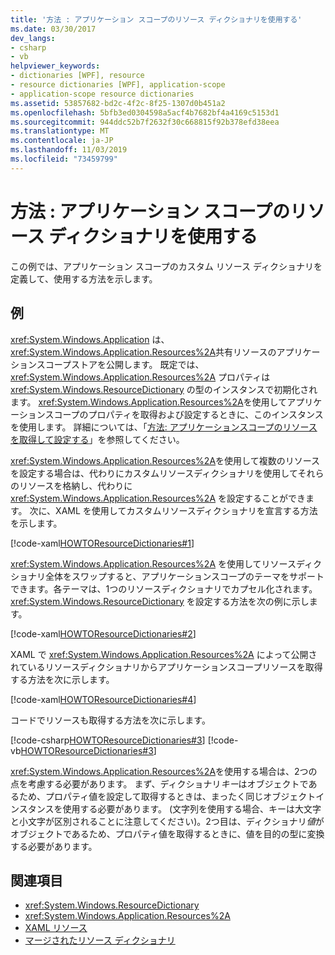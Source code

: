 ```yaml
---
title: '方法 : アプリケーション スコープのリソース ディクショナリを使用する'
ms.date: 03/30/2017
dev_langs:
- csharp
- vb
helpviewer_keywords:
- dictionaries [WPF], resource
- resource dictionaries [WPF], application-scope
- application-scope resource dictionaries
ms.assetid: 53857682-bd2c-4f2c-8f25-1307d0b451a2
ms.openlocfilehash: 5bfb3ed0304598a5acf4b7682bf4a4169c5153d1
ms.sourcegitcommit: 944ddc52b7f2632f30c668815f92b378efd38eea
ms.translationtype: MT
ms.contentlocale: ja-JP
ms.lasthandoff: 11/03/2019
ms.locfileid: "73459799"
---
```

# <a name="how-to-use-an-application-scope-resource-dictionary"></a>方法 : アプリケーション スコープのリソース ディクショナリを使用する
この例では、アプリケーション スコープのカスタム リソース ディクショナリを定義して、使用する方法を示します。  
  
## <a name="example"></a>例  
 <xref:System.Windows.Application> は、<xref:System.Windows.Application.Resources%2A>共有リソースのアプリケーションスコープストアを公開します。 既定では、<xref:System.Windows.Application.Resources%2A> プロパティは <xref:System.Windows.ResourceDictionary> の型のインスタンスで初期化されます。 <xref:System.Windows.Application.Resources%2A>を使用してアプリケーションスコープのプロパティを取得および設定するときに、このインスタンスを使用します。 詳細については、「[方法: アプリケーションスコープのリソースを取得して設定する](https://docs.microsoft.com/previous-versions/dotnet/netframework-4.0/aa348547(v=vs.100))」を参照してください。
  
 <xref:System.Windows.Application.Resources%2A>を使用して複数のリソースを設定する場合は、代わりにカスタムリソースディクショナリを使用してそれらのリソースを格納し、代わりに <xref:System.Windows.Application.Resources%2A> を設定することができます。 次に、XAML を使用してカスタムリソースディクショナリを宣言する方法を示します。
  
 [!code-xaml[HOWTOResourceDictionaries#1](~/samples/snippets/csharp/VS_Snippets_Wpf/HowToResourceDictionaries/CSharp/MyResourceDictionary.xaml#1)]  
  
 <xref:System.Windows.Application.Resources%2A> を使用してリソースディクショナリ全体をスワップすると、アプリケーションスコープのテーマをサポートできます。各テーマは、1つのリソースディクショナリでカプセル化されます。 <xref:System.Windows.ResourceDictionary> を設定する方法を次の例に示します。  
  
 [!code-xaml[HOWTOResourceDictionaries#2](~/samples/snippets/csharp/VS_Snippets_Wpf/HowToResourceDictionaries/CSharp/App.xaml#2)]  
  
 XAML で <xref:System.Windows.Application.Resources%2A> によって公開されているリソースディクショナリからアプリケーションスコープリソースを取得する方法を次に示します。  
  
 [!code-xaml[HOWTOResourceDictionaries#4](~/samples/snippets/csharp/VS_Snippets_Wpf/HowToResourceDictionaries/CSharp/MainWindow.xaml#4)]  
  
 コードでリソースも取得する方法を次に示します。  
  
 [!code-csharp[HOWTOResourceDictionaries#3](~/samples/snippets/csharp/VS_Snippets_Wpf/HowToResourceDictionaries/CSharp/MainWindow.xaml.cs#3)]
 [!code-vb[HOWTOResourceDictionaries#3](~/samples/snippets/visualbasic/VS_Snippets_Wpf/HowToResourceDictionaries/VB/MainWindow.xaml.vb#3)]  
  
 <xref:System.Windows.Application.Resources%2A>を使用する場合は、2つの点を考慮する必要があります。 まず、ディクショナリ*キー*はオブジェクトであるため、プロパティ値を設定して取得するときは、まったく同じオブジェクトインスタンスを使用する必要があります。 (文字列を使用する場合、キーは大文字と小文字が区別されることに注意してください)。2つ目は、ディクショナリ*値*がオブジェクトであるため、プロパティ値を取得するときに、値を目的の型に変換する必要があります。  
  
## <a name="see-also"></a>関連項目

- <xref:System.Windows.ResourceDictionary>
- <xref:System.Windows.Application.Resources%2A>
- [XAML リソース](../../../desktop-wpf/fundamentals/xaml-resources-define.md)
- [マージされたリソース ディクショナリ](../advanced/merged-resource-dictionaries.md)

